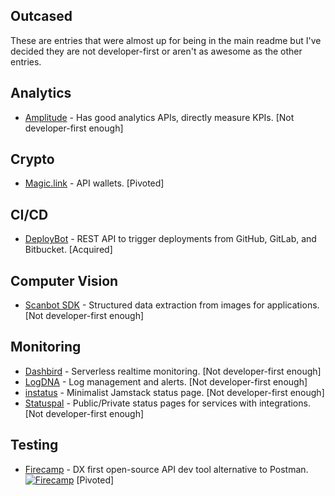 ## Outcased

These are entries that were almost up for being in the main readme but I've decided they are not developer-first or aren't as awesome as the other entries.

## Analytics
* [Amplitude](https://amplitude.com/) - Has good analytics APIs, directly measure KPIs. [Not developer-first enough]

## Crypto
* [Magic.link](https://magic.link) - API wallets. [Pivoted]

## CI/CD
* [DeployBot](https://deploybot.com/) - REST API to trigger deployments from GitHub, GitLab, and Bitbucket. [Acquired]

## Computer Vision
* [Scanbot SDK](https://scanbot.io/) - Structured data extraction from images for applications. [Not developer-first enough]

## Monitoring
* [Dashbird](https://dashbird.io/) - Serverless realtime monitoring. [Not developer-first enough]
* [LogDNA](https://logdna.com/) - Log management and alerts. [Not developer-first enough]
* [instatus](https://instatus.com) - Minimalist Jamstack status page. [Not developer-first enough]
* [Statuspal](https://statuspal.io) - Public/Private status pages for services with integrations. [Not developer-first enough]

## Testing
* [Firecamp](https://firecamp.io) - DX first open-source API dev tool alternative to Postman. [![Firecamp](https://img.shields.io/github/stars/firecamp-dev/firecamp?style=flat-square&logo=github&labelColor=%230D1117&color=%23161B22)](https://github.com/firecamp-dev/firecamp) [Pivoted]
